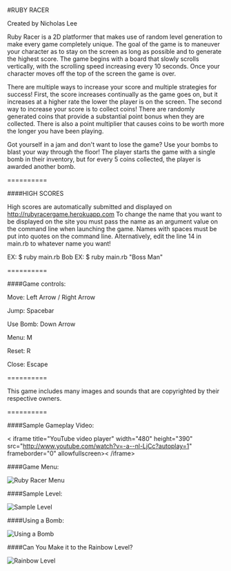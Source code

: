 #RUBY RACER

Created by Nicholas Lee

Ruby Racer is a 2D platformer that makes use of random level generation to make every game completely unique.  The goal of the game is to maneuver your character as to stay on the screen as long as possible and to generate the highest score.  The game begins with a board that slowly scrolls vertically, with the scrolling speed increasing every 10 seconds.  Once your character moves off the top of the screen the game is over.

There are multiple ways to increase your score and multiple strategies for success!  First, the score increases continually as the game goes on, but it increases at a higher rate the lower the player is on the screen.  The second way to increase your score is to collect coins!  There are randomly generated coins that provide a substantial point bonus when they are collected.  There is also a point multiplier that causes coins to be worth more the longer you have been playing.

Got yourself in a jam and don't want to lose the game?  Use your bombs to blast your way through the floor!  The player starts the game with a single bomb in their inventory, but for every 5 coins collected, the player is awarded another bomb.

==========

####HIGH SCORES

High scores are automatically submitted and displayed on http://rubyracergame.herokuapp.com
To change the name that you want to be displayed on the site you must pass the name as an argument value on the command line when launching the game. Names with spaces must be put into quotes on the command line.  Alternatively, edit the line 14 in main.rb to whatever name you want!

EX: $ ruby main.rb Bob
EX: $ ruby main.rb "Boss Man"

==========

####Game controls:

Move: Left Arrow / Right Arrow

Jump: Spacebar

Use Bomb: Down Arrow

Menu: M

Reset: R

Close: Escape

==========

This game includes many images and sounds that are copyrighted by their respective owners.

==========

####Sample Gameplay Video:

< iframe title="YouTube video player" width="480" height="390" src="http://www.youtube.com/watch?v=-a--nl-LjCc?autoplay=1" frameborder="0" allowfullscreen>< /iframe>

####Game Menu:

![Ruby Racer Menu](https://raw.githubusercontent.com/Maimer/ruby_racer/master/images/rubyracer3.png)

####Sample Level:

![Sample Level](https://raw.githubusercontent.com/Maimer/ruby_racer/master/images/rubyracer1.png)

####Using a Bomb:

![Using a Bomb](https://raw.githubusercontent.com/Maimer/ruby_racer/master/images/rubyracer2.png)

####Can You Make it to the Rainbow Level?

![Rainbow Level](https://raw.githubusercontent.com/Maimer/ruby_racer/master/images/rubyracer4.png)


